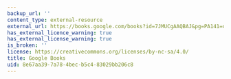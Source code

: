```yaml
---
backup_url: ''
content_type: external-resource
external_url: https://books.google.com/books?id=7JMUCgAAQBAJ&pg=PA141=onepage#v=onepage&q&f=false
has_external_licence_warning: true
has_external_license_warning: true
is_broken: ''
license: https://creativecommons.org/licenses/by-nc-sa/4.0/
title: Google Books
uid: 8e67aa39-7a78-4bec-b5c4-83029bb206c8
---
```

